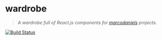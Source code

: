 # wardrobe

> _A wardrobe full of React.js components for [marcodaniels](https://marcodaniels.com)  projects._

[![Build Status](https://travis-ci.org/MarcoDaniels/wardrobe.svg?branch=master)](https://travis-ci.org/MarcoDaniels/wardrobe)
